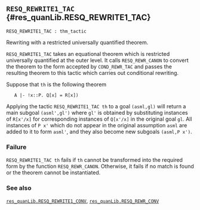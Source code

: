 ## `RESQ_REWRITE1_TAC` {#res_quanLib.RESQ_REWRITE1_TAC}


```
RESQ_REWRITE1_TAC : thm_tactic
```



Rewriting with a restricted universally quantified theorem.


`RESQ_REWRITE1_TAC` takes an equational theorem which is restricted universally
quantified at the outer level. It calls `RESQ_REWR_CANON` to convert
the theorem to the form accepted by `COND_REWR_TAC` and passes the
resulting theorem to this tactic which carries out conditional
rewriting.

Suppose that `th` is the following theorem
    
       A |- !x::P. Q[x] = R[x])
    
Applying the tactic `RESQ_REWRITE1_TAC th` to a goal `(asml,gl)`
will return a main subgoal `(asml',gl')` where `gl'` is obtained by
substituting instances of `R[x'/x]` for corresponding instances of
`Q[x'/x]` in the original goal `gl`. All instances of `P x'` which
do not appear in the original assumption `asml` are added to it to
form `asml'`, and they also become new subgoals `(asml,P x')`.

### Failure

`RESQ_REWRITE1_TAC th`  fails if `th` cannot be transformed into the
required form by the function `RESQ_REWR_CANON`. Otherwise, it fails if no
match is found or the theorem cannot be instantiated.



### See also

[`res_quanLib.RESQ_REWRITE1_CONV`](#res_quanLib.RESQ_REWRITE1_CONV), [`res_quanLib.RESQ_REWR_CONV`](#res_quanLib.RESQ_REWR_CONV)

